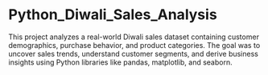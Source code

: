 # Python_Diwali_Sales_Analysis
This project analyzes a real-world Diwali sales dataset containing customer demographics, purchase behavior, and product categories. The goal was to uncover sales trends, understand customer segments, and derive business insights using Python libraries like pandas, matplotlib, and seaborn.
